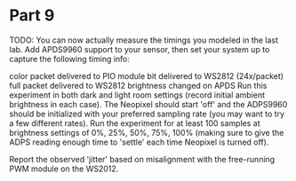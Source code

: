 # Part 9

TODO:
You can now actually measure the timings you modeled in the last lab. Add APDS9960 support to your sensor, then set your system up to capture the following timing info:

color packet delivered to PIO module
bit delivered to WS2812 (24x/packet)
full packet delivered to WS2812
brightness changed on APDS
Run this experiment in both dark and light room settings (record initial ambient brightness in each case). The Neopixel should start 'off' and the ADPS9960 should be initialized with your preferred sampling rate (you may want to try a few different rates). Run the experiment for at least 100 samples at brightness settings of 0%, 25%, 50%, 75%, 100% (making sure to give the ADPS reading enough time to 'settle' each time Neopixel is turned off).

Report the observed 'jitter' based on misalignment with the free-running PWM module on the WS2012.
